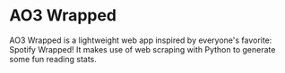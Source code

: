 # AO3 Wrapped

AO3 Wrapped is a lightweight web app inspired by everyone's favorite: Spotify Wrapped! It makes use of web scraping with Python to generate some fun reading stats.
